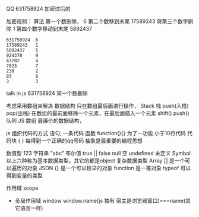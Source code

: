 QQ 631758924 加密过后的

加密规则： 算法
    第一个数删除， 6
    第二个数移到末尾  17589243
    将第三个数字删除  1
    第四个数字移动到末尾  5892437

    631758924  6
    17589243   1
    5892437    5
    924378     9
    43782      4
    7823       7
    238        2
    83         8
    3          3

talk in js
631758924 第一个数删除

考虑采用数组来解决 数据结构
只在数组最后面进行操作， Stack 栈   push(入栈)   pop(出栈)
在数组的最前面移除一个元素，在最后面插入一个元素   shift()  push()  队列
JS 数组 最廉价的数据结构，

js 组织代码的方式
语句; 一条代码
函数 function(){} 为了一功能 小于10行代码
代码块 { }   每得到一个正确的qq号码
抽象是最重要的编程思想

数值型 123
字符串 "abc"
布尔值 true || false
null 空
undefined 未定义
Symbol
以上六种称为基本数据类型，其它的都是object 复杂数据类型
Array [] 是一个可以遍历的对象
JSON {} 是一个可以枚举的对象
function 是一等对象
typeof 可以得到变量的类型

作用域 scope
- 全局作用域 window
window.name(js 独有 宿主是浏览器窗口)===name(其它语言一样)